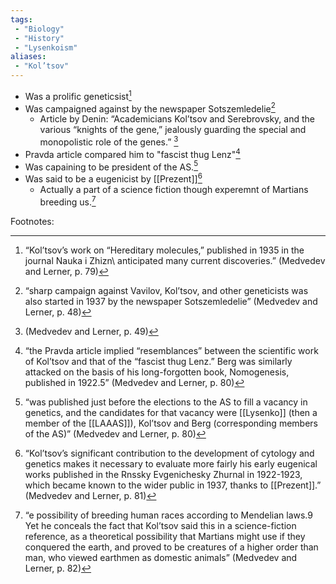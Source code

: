 ```yaml
---
tags:
 - "Biology"
 - "History"
 - "Lysenkoism"
aliases:
 - "Kol’tsov"
---
```

- Was a prolific geneticsist[^3]
- Was campaigned against by the newspaper Sotszemledelie[^1]
	- Article by Denin: “Academicians Kol’tsov and Serebrovsky,  and the various “knights of the gene,” jealously guarding the special and monopolistic role of the genes.”  [^2]
- Pravda article compared him to "fascist thug Lenz"[^4]
- Was capaining to be president of the AS.[^5]
- Was said to be a eugenicist by [[Prezent]][^6]
	- Actually a part of a science fiction though experemnt of Martians breeding us.[^7]



Footnotes:

[^1]:“sharp campaign against Vavilov, Kol’tsov, and other  geneticists was also started in 1937 by the newspaper Sotszemledelie”  (Medvedev and Lerner, p. 48)

[^2]:(Medvedev and Lerner, p. 49)

[^3]:“Kol’tsov’s work on “Hereditary  molecules,” published in 1935 in the journal Nauka i Zhizn\  anticipated many current discoveries.”  (Medvedev and Lerner, p. 79)

[^4]:“the  Pravda article implied “resemblances” between the scientific  work of Kol’tsov and that of the “fascist thug Lenz.” Berg  was similarly attacked on the basis of his long-forgotten book,  Nomogenesis, published in 1922.5”  (Medvedev and Lerner, p. 80)

[^5]:“was published just before the elections to the  AS to fill a vacancy in genetics, and the candidates for that  vacancy were [[Lysenko]] (then a member of the [[LAAAS]]),  Kol’tsov and Berg (corresponding members of the AS)”  (Medvedev and Lerner, p. 80)

[^6]:“Kol’tsov’s significant contribution to the development of  cytology and genetics makes it necessary to evaluate more  fairly his early eugenical works published in the Rnssky  Evgenichesky Zhurnal in 1922-1923, which became known  to the wider public in 1937, thanks to [[Prezent]].”  (Medvedev and Lerner, p. 81)

[^7]:“e possibility of breeding human races according to  Mendelian laws.9 Yet he conceals the fact that Kol’tsov said  this in a science-fiction reference, as a theoretical possibility  that Martians might use if they conquered the earth, and  proved to be creatures of a higher order than man, who  viewed earthmen as domestic animals”  (Medvedev and Lerner, p. 82)
